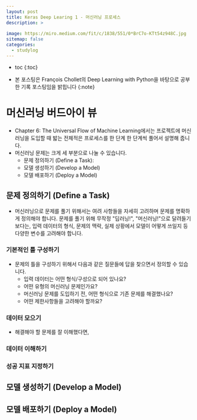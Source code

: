 ```yaml
---
layout: post
title: Keras Deep Learing 1 - 머신러닝 프로세스
description: >
    
image: https://miro.medium.com/fit/c/1838/551/0*BrC7o-KTt54z948C.jpg
sitemap: false
categories:
  - studylog
---
```


* toc
{:toc}

- 본 포스팅은 François Chollet의 Deep Learning with Python을 바탕으로 공부한 기록 포스팅임을 밝힙니다
{:note}

# 머신러닝 버드아이 뷰
- Chapter 6: The Universal Flow of Machine Learning에서는 프로젝트에 머신러닝을 도입할 때 밟는 전체적은 프로세스를 한 단계 한 단계씩 풀어서 설명해 줍니다. 
- 머신러닝 문제는 크게 세 부분으로 나눌 수 있습니다.
  - 문제 정의하기 (Define a Task): 
  - 모델 생성하기 (Develop a Model)
  - 모델 배포하기 (Deploy a Model)


## 문제 정의하기 (Define a Task)

- 머신러닝으로 문제를 풀기 위해서는 여려 사항들을 자세히 고려하며 문제를 명확하게 정의해야 합니다. 문제를 풀기 위해 무작정 "딥러닝!", "머신러닝!"으로 달려들기 보다는, 입력 데이터의 형식, 문제의 맥락, 실제 상황에서 모델이 어떻게 쓰일지 등 다양한 변수를 고려해야 합니다.

### 기본적인 틀 구성하기

- 문제의 틀을 구성하기 위해서 다음과 같은 질문들에 답을 찾으면서 정의할 수 있습니다.
  - 입력 데이터는 어떤 형식/구성으로 되어 있나요?
  - 어떤 유형의 머신러닝 문제인가요?
  - 머신러닝 문제를 도입하기 전, 어떤 형식으로 기존 문제를 해결했나요?
  - 어떤 제한사항들을 고려해야 할까요?

### 데이터 모으기
- 해결해야 할 문제를 잘 이해했다면, 

### 데이터 이해하기

### 성공 지표 지정하기

## 모델 생성하기 (Develop a Model)

## 모델 배포하기 (Deploy a Model)